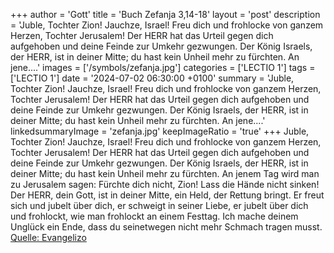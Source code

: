 +++
author = 'Gott'
title = 'Buch Zefanja 3,14-18'
layout = 'post'
description = 'Juble, Tochter Zion! Jauchze, Israel! Freu dich und frohlocke von ganzem Herzen, Tochter Jerusalem! Der HERR hat das Urteil gegen dich aufgehoben und deine Feinde zur Umkehr gezwungen. Der König Israels, der HERR, ist in deiner Mitte; du hast kein Unheil mehr zu fürchten. An jene....'
images = ['/symbols/zefanja.jpg']
categories = ['LECTIO 1']
tags = ['LECTIO 1']
date = '2024-07-02 06:30:00 +0100'
summary = 'Juble, Tochter Zion! Jauchze, Israel! Freu dich und frohlocke von ganzem Herzen, Tochter Jerusalem! Der HERR hat das Urteil gegen dich aufgehoben und deine Feinde zur Umkehr gezwungen. Der König Israels, der HERR, ist in deiner Mitte; du hast kein Unheil mehr zu fürchten. An jene....'
linkedsummaryImage = 'zefanja.jpg'
keepImageRatio = 'true'
+++
Juble, Tochter Zion! Jauchze, Israel! Freu dich und frohlocke von ganzem Herzen, Tochter Jerusalem!
Der HERR hat das Urteil gegen dich aufgehoben und deine Feinde zur Umkehr gezwungen. Der König Israels, der HERR, ist in deiner Mitte; du hast kein Unheil mehr zu fürchten.
An jenem Tag wird man zu Jerusalem sagen: Fürchte dich nicht, Zion! Lass die Hände nicht sinken!
Der HERR, dein Gott, ist in deiner Mitte, ein Held, der Rettung bringt.<!--more--> Er freut sich und jubelt über dich, er schweigt in seiner Liebe, er jubelt über dich und frohlockt, wie man frohlockt an einem Festtag.
Ich mache deinem Unglück ein Ende, dass du seinetwegen nicht mehr Schmach tragen musst.<br> [Quelle: Evangelizo](https://evangeliumtagfuertag.org/DE/gospel)